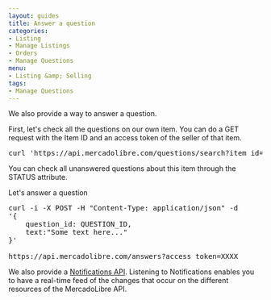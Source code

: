 ```yaml
---
layout: guides
title: Answer a question
categories: 
- Listing
- Manage Listings
- Orders
- Manage Questions
menu: 
- Listing &amp; Selling
tags: 
- Manage Questions
---
```


We also provide a way to answer a question.

First, let's check all the questions on our own item. You can do a GET request with the Item ID and an access token of the seller of that item.

<pre class="terminal">
curl 'https://api.mercadolibre.com/questions/search?item_id=ITEM_ID&amp;access_token=XXXX'
</pre>

You can check all unanswered questions about this item through the STATUS attribute.

Let's answer a question

<pre class="terminal">
curl -i -X POST -H "Content-Type: application/json" -d 
'{
	question_id: QUESTION_ID, 
	text:"Some text here..."
}'

https://api.mercadolibre.com/answers?access_token=XXXX
</pre>

We also provide a [Notifications API](/notifications). Listening to Notifications enables you to have a real-time feed of the changes that occur on the different resources of the MercadoLibre API.